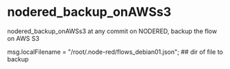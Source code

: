 # nodered_backup_onAWSs3
nodered_backup_onAWSs3
at any commit on NODERED, backup the flow on AWS S3

msg.localFilename = "/root/.node-red/flows_debian01.json"; ## dir of file to backup
